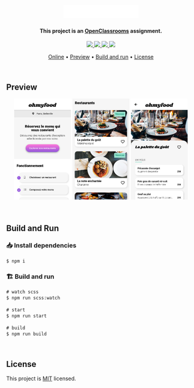 <h1 align="center">
    <br>
    <a href="https://stevancorre.github.io/oh-my-food/">
        <img src="./public/logo-white.svg" alt="Oh My Food logo" width="200">
    </a>
    <br>
</h1>

<h4 align="center">This project is an <a href="https://openclassrooms.com">OpenClassrooms</a> assignment.</h4>

<p align="center">
    <a href="https://nodejs.dev">
        <img src="https://img.shields.io/badge/Node.JS-68A063?style=for-the-badge&logo=node.js&logoColor=white">
    </a>
    <a href="https://www.w3.org/html/">
        <img src="https://img.shields.io/badge/HTML5-E34F26?style=for-the-badge&logo=html5&logoColor=white">
    </a>
    <a href="https://nodejs.dev">
        <img src="https://img.shields.io/badge/SASS-bf4080?style=for-the-badge&logo=sass&logoColor=white">
    </a>
    <a href="https://paypal.me/aiixu">
        <img src="https://img.shields.io/badge/Donate-00457C?style=for-the-badge&logo=paypal&logoColor=white">
    </a>
</p>

<p align="center">
    <a href="https://stevancorre.github.io/oh-my-food">Online</a> •
    <a href="#preview">Preview</a> •
    <a href="#build-and-run">Build and run</a> •
    <a href="#license">License</a>
</p>

<br>

## Preview

<p float="left" align="middle">
  <img src="preview/home-1.jpg" width="30%" />
  <img src="preview/home-2.jpg" width="30%" /> 
  <img src="preview/menu-1.jpg" width="30%" />
</p>

<br>

## Build and Run

###  📥 Install dependencies

```console
$ npm i
```

### 🏗️ Build and run

```console
# watch scss
$ npm run scss:watch

# start
$ npm run start

# build
$ npm run build
```

<br>

## License

This project is <a href="https://opensource.org/licenses/MIT">MIT</a> licensed.
